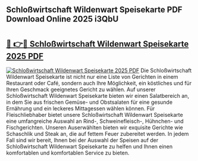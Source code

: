 ## Schloßwirtschaft Wildenwart Speisekarte PDF Download Online 2025 i3QbU

# <h2><a href="http://gca0irt.nevu.top/?p=Schlo%c3%9fwirtschaft+Wildenwart+Speisekarte">🔗 👉🔴 Schloßwirtschaft Wildenwart Speisekarte 2025 PDF</a></h2>

[![Schloßwirtschaft Wildenwart Speisekarte 2025 PDF](https://i.imgur.com/dBaPXMq.png)](http://gca0irt.nevu.top/?p=Schlo%c3%9fwirtschaft+Wildenwart+Speisekarte)
Die Schloßwirtschaft Wildenwart Speisekarte ist nicht nur eine Liste von Gerichten in einem Restaurant oder Café, sondern auch Ihre Möglichkeit, ein köstliches und für Ihren Geschmack geeignetes Gericht zu wählen. Auf unserer Schloßwirtschaft Wildenwart Speisekarte bieten wir einen Salatbereich an, in dem Sie aus frischen Gemüse- und Obstsalaten für eine gesunde Ernährung und ein leckeres Mittagessen wählen können. Für Fleischliebhaber bietet unsere Schloßwirtschaft Wildenwart Speisekarte eine umfangreiche Auswahl an Rind-, Schweinefleisch-, Hühnchen- und Fischgerichten. Unseren Auserwählten bieten wir exquisite Gerichte wie Schaschlik und Steak an, die auf fettem Feuer zubereitet werden. In jedem Fall sind wir bereit, Ihnen bei der Auswahl der Speisen auf der Schloßwirtschaft Wildenwart Speisekarte zu helfen und Ihnen einen komfortablen und komfortablen Service zu bieten.
